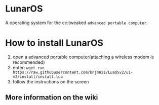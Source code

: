 # LunarOS

A operating system for the cc:tweaked `advanced portable computer`.

# How to install LunarOS

1. open a advanced portable computer(attaching a wireless modem is recommended)
2. enter: `wget run https://raw.githubusercontent.com/bnjmn21/LuaOSv2/ui-v2/install/install.lua`
3. follow the instructions on the screen  

## More information on the wiki
